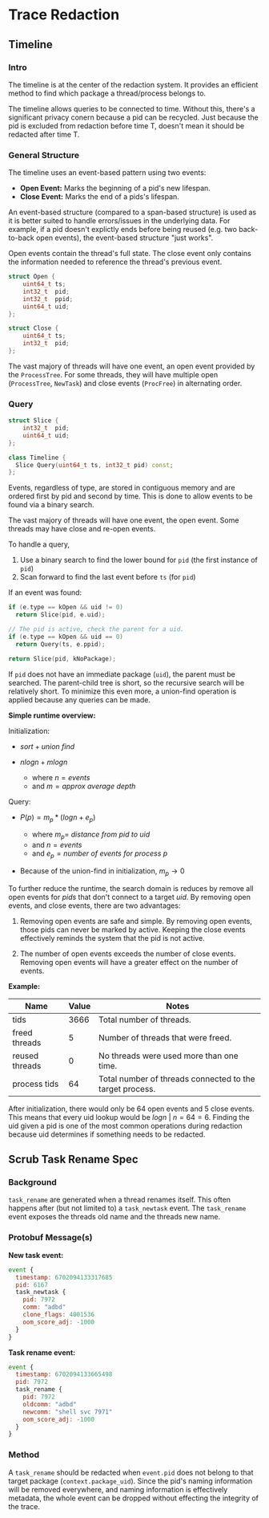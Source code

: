 # Trace Redaction

## Timeline

### Intro

The timeline is at the center of the redaction system. It provides an
efficient method to find which package a thread/process belongs to.

The timeline allows queries to be connected to time. Without this, there's a
significant privacy conern because a pid can be recycled. Just because the pid
is excluded from redaction before time T, doesn't mean it should be redacted
after time T.

### General Structure

The timeline uses an event-based pattern using two events:

- __Open Event:__ Marks the beginning of a pid's new lifespan.
- __Close Event:__ Marks the end of a pids's lifespan.

An event-based structure (compared to a span-based structure) is used as it is
better suited to handle errors/issues in the underlying data. For example, if a
pid doesn't explictly ends before being reused (e.g. two back-to-back open
events), the event-based structure "just works".

Open events contain the thread's full state. The close event only contains the
information needed to reference the thread's previous event.

```c++
struct Open {
    uint64_t ts;
    int32_t  pid;
    int32_t  ppid;
    uint64_t uid;
};

struct Close {
    uint64_t ts;
    int32_t  pid;
};
```

The vast majory of threads will have one event, an open event provided by the
`ProcessTree`. For some threads, they will have multiple open (`ProcessTree`,
`NewTask`) and close events (`ProcFree`) in alternating order.

### Query

```c++
struct Slice {
    int32_t  pid;
    uint64_t uid;
};

class Timeline {
  Slice Query(uint64_t ts, int32_t pid) const;
};

```

Events, regardless of type, are stored in contiguous memory and are ordered
first by pid and second by time. This is done to allow events to be found
via a binary search.

The vast majory of threads will have one event, the open event. Some threads
may have close and re-open events.

To handle a query,

1. Use a binary search to find the lower bound for `pid` (the first instance of
 `pid`)
1. Scan forward to find the last event before `ts` (for `pid`)

If an event was found:

```c++
if (e.type == kOpen && uid != 0)
  return Slice(pid, e.uid);

// The pid is active, check the parent for a uid.
if (e.type == kOpen && uid == 0)
  return Query(ts, e.ppid);

return Slice(pid, kNoPackage);
```

If `pid` does not have an immediate package (`uid`), the parent must be
searched. The parent-child tree is short, so the recursive search will be
relatively short. To minimize this even more, a union-find operation is applied
because any queries can be made.

__Simple runtime overview:__

Initialization:

- $sort + union\ find$

- $nlogn + mlogn$
  - where $n=events$
  - and $m=approx\ average\ depth$

Query:

- $P(p) = m_p * (logn + e_p)$
  - where $m_p=\ distance\ from\ pid\ to\ uid$
  - and $n=events$
  - and $e_p=number\ of\ events\ for\ process\ p$

- Because of the union-find in initialization, $m_p \to 0$

To further reduce the runtime, the search domain is reduces by remove all open
events for $pids$ that don't connect to a target $uid$. By removing open events,
and close events, there are two advantages:

1. Removing open events are safe and simple. By removing open events, those pids
can never be marked by active. Keeping the close events effectively reminds the
system that the pid is not active.

1. The number of open events exceeds the number of close events. Removing open
events will have a greater effect on the number of events.

__Example:__

|Name|Value|Notes|
|-|-|-|
|tids|3666|Total number of threads.|
|freed threads|5|Number of threads that were freed.|
|reused threads|0|No threads were used more than one time.|
|process tids|64|Total number of threads connected to the target process.|

After initialization, there would only be 64 open events and 5 close events.
This means that every uid lookup would be $logn\ |\ n=64 = 6$. Finding the uid
given a pid is one of the most common operations during redaction because uid
determines if something needs to be redacted.

## Scrub Task Rename Spec

### Background

`task_rename` are generated when a thread renames itself. This often happens
after (but not limited to) a `task_newtask` event. The `task_rename` event
exposes the threads old name and the threads new name.

### Protobuf Message(s)

__New task event:__

```javascript
event {
  timestamp: 6702094133317685
  pid: 6167
  task_newtask {
    pid: 7972
    comm: "adbd"
    clone_flags: 4001536
    oom_score_adj: -1000
  }
}
```

__Task rename event:__

```javascript
event {
  timestamp: 6702094133665498
  pid: 7972
  task_rename {
    pid: 7972
    oldcomm: "adbd"
    newcomm: "shell svc 7971"
    oom_score_adj: -1000
  }
}
```

### Method

A `task_rename` should be redacted when `event.pid` does not belong to that
target package (`context.package_uid`). Since the pid's naming information will
be removed everywhere, and naming information is effectively metadata, the whole
event can be dropped without effecting the integrity of the trace.
